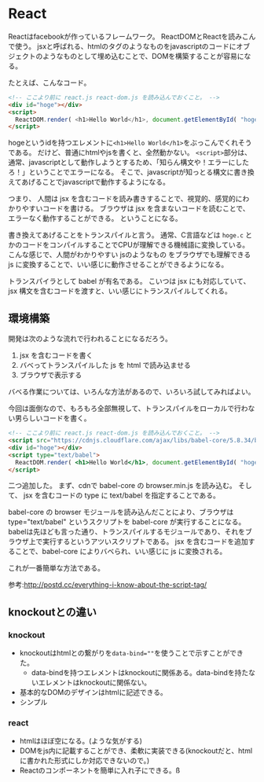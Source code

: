 # React
Reactはfacebookが作っているフレームワーク。
ReactDOMとReactを読みこんで使う。
jsxと呼ばれる、htmlのタグのようなものをjavascriptのコードにオブジェクトのようなものとして埋め込むことで、DOMを構築することが容易になる。

たとえば、こんなコード。

```html
<!-- ここより前に react.js react-dom.js を読み込んでおくこと。 -->
<div id="hoge"></div>
<script>
  ReactDOM.render( <h1>Hello World</h1>, document.getElementById( "hoge" ) );
</script>
```

hogeというidを持つエレメントに`<h1>Hello World</h1>`をぶっこんでくれそうである。
だけど、普通にhtmlやjsを書くと、全然動かない。
`<script>`部分は、通常、javascriptとして動作しようとするため、「知らん構文や！エラーにしたろ！」ということでエラーになる。
そこで、javascriptが知っとる構文に書き換えてあげることでjavascriptで動作するようになる。

つまり、
人間は jsx を含むコードを読み書きすることで、視覚的、感覚的にわかりやすいコードを書ける。
ブラウザは jsx を含まないコードを読むことで、エラーなく動作することができる。
ということになる。

書き換えてあげることをトランスパイルと言う。
通常、C言語などは `hoge.c` とかのコードをコンパイルすることでCPUが理解できる機械語に変換している。
こんな感じで、人間がわかりやすい jsのようなもの をブラウザでも理解できる js に変換することで、いい感じに動作させることができるようになる。

トランスパイラとして babel が有名である。
こいつは jsx にも対応していて、 jsx 構文を含むコードを渡すと、いい感じにトランスパイルしてくれる。

## 環境構築
開発は次のような流れで行われることになるだろう。

1. jsx を含むコードを書く
1. バベってトランスパイルした js を html で読み込ませる
1. ブラウザで表示する

バベる作業については、いろんな方法があるので、いろいろ試してみればよい。

今回は面倒なので、もろもろ全部無視して、トランスパイルをローカルで行わない男らしいコードを書く。

```html
<!-- ここより前に react.js react-dom.js を読み込んでおくこと。 -->
<script src="https://cdnjs.cloudflare.com/ajax/libs/babel-core/5.8.34/browser.min.js"></script>
<div id="hoge"></div>
<script type="text/babel">
  ReactDOM.render( <h1>Hello World</h1>, document.getElementById( "hoge" ) );
</script>
```

二つ追加した。
まず、cdnで babel-core の browser.min.js を読み込む。
そして、 jsx を含むコードの type に text/babel を指定することである。

babel-core の browser モジュールを読み込んだことにより、ブラウザは type="text/babel" というスクリプトを babel-core が実行することになる。
babelは先ほども言った通り、トランスパイルするモジュールであり、それをブラウザ上で実行するというアツいスクリプトである。
jsx を含むコードを追加することで、babel-core によりバベられ、いい感じに js に変換される。

これが一番簡単な方法である。

参考:http://postd.cc/everything-i-know-about-the-script-tag/

## knockoutとの違い
### knockout
* knockoutはhtmlとの繋がりを`data-bind=""`を使うことで示すことができた。
  * data-bindを持つエレメントはknockoutに関係ある。data-bindを持たないエレメントはknockoutに関係ない。
* 基本的なDOMのデザインはhtmlに記述できる。
* シンプル

### react
* htmlはほぼ空になる。(ような気がする)
* DOMをjs内に記載することができ、柔軟に実装できる(knockoutだと、htmlに書かれた形式にしか対応できないので。)
* Reactのコンポーネントを簡単に入れ子にできる。ß
